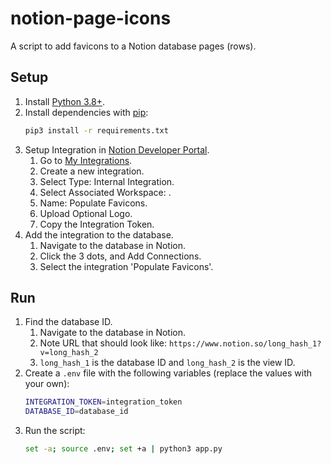 # notion-page-icons

A script to add favicons to a Notion database pages (rows).

## Setup

1. Install [Python 3.8+](https://www.python.org/downloads/).
1. Install dependencies with [pip](https://pypi.org/project/pip/):
   ```bash
   pip3 install -r requirements.txt
   ```
1. Setup Integration in [Notion Developer Portal](https://developers.notion.com).
   1. Go to [My Integrations](https://www.notion.so/my-integrations).
   1. Create a new integration.
   1. Select Type: Internal Integration.
   1. Select Associated Workspace: <Your Workspace>.
   1. Name: Populate Favicons.
   1. Upload Optional Logo.
   1. Copy the Integration Token.
1. Add the integration to the database.
   1. Navigate to the database in Notion.
   1. Click the 3 dots, and Add Connections.
   1. Select the integration 'Populate Favicons'.

## Run

1. Find the database ID.
   1. Navigate to the database in Notion.
   1. Note URL that should look like: `https://www.notion.so/long_hash_1?v=long_hash_2`
   1. `long_hash_1` is the database ID and `long_hash_2` is the view ID.
1. Create a `.env` file with the following variables (replace the values with your own):
   ```bash
   INTEGRATION_TOKEN=integration_token
   DATABASE_ID=database_id
   ```
1. Run the script:
   ```bash
   set -a; source .env; set +a | python3 app.py
   ```
